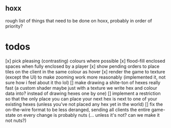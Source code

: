 hoxx
-----
rough list of things that need to be done on hoxx, probably in order of priority?

# todos
[x] pick pleasing (contrasting) colours where possible
[x] flood-fill enclosed spaces when fully enclosed by a player
[x] show pending orders to place tiles on the client in the same colour as hover
[x] render the game to texture (except the UI) to make zooming work more reasonably (implemented it, not sure how i feel about it tho lol)
[] make drawing a shite-ton of hexes really fast (a custom shader maybe just with a texture we write hex and colour data into? instead of drawing hexes one by one)
[] implement a restriction so that the only place you can place your next hex is next to one of your existing hexes (unless you've not placed any hex yet in the world)
[] fix the on-the-wire format to be less deranged, sending all clients the entire game-state on every change is probably nuts (... unless it's not? can we make it not nuts?)